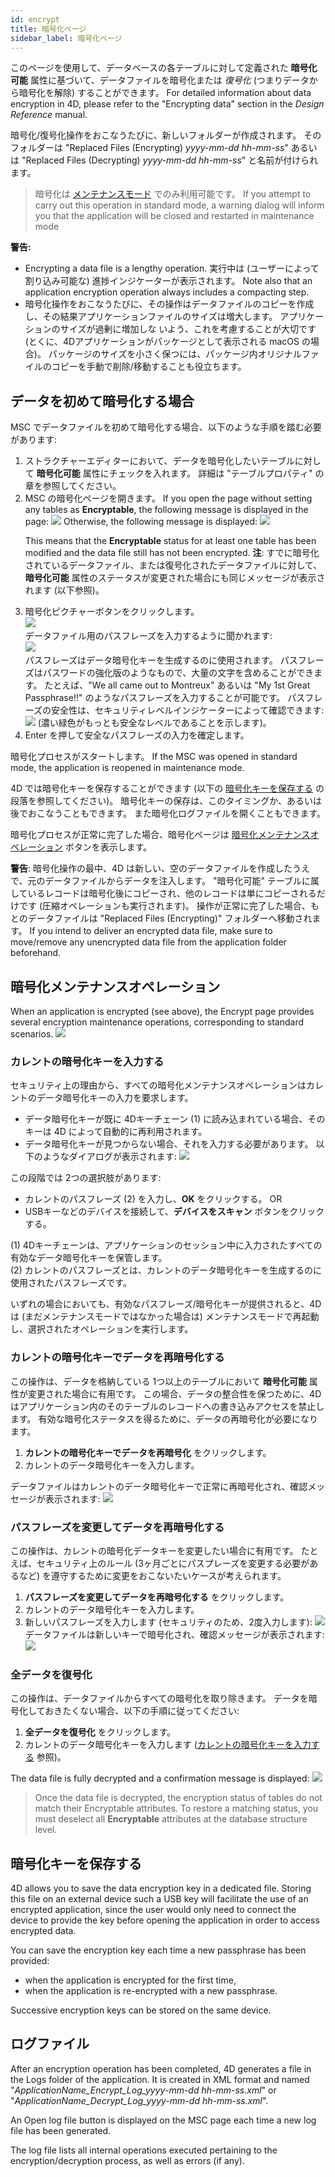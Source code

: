 ```yaml
---
id: encrypt
title: 暗号化ページ
sidebar_label: 暗号化ページ
---
```


このページを使用して、データベースの各テーブルに対して定義された **暗号化可能** 属性に基づいて、データファイルを暗号化または *復号化* (つまりデータから暗号化を解除) することができます。 For detailed information about data encryption in 4D, please refer to the "Encrypting data" section in the *Design Reference* manual.

暗号化/復号化操作をおこなうたびに、新しいフォルダーが作成されます。 そのフォルダーは "Replaced Files (Encrypting) *yyyy-mm-dd hh-mm-ss*" あるいは "Replaced Files (Decrypting) *yyyy-mm-dd hh-mm-ss*" と名前が付けられます。
> 暗号化は [メンテナンスモード](overview.md#メンテナンスモードでの表示) でのみ利用可能です。 If you attempt to carry out this operation in standard mode, a warning dialog will inform you that the application will be closed and restarted in maintenance mode

**警告:**
- Encrypting a data file is a lengthy operation. 実行中は (ユーザーによって割り込み可能な) 進捗インジケーターが表示されます。 Note also that an application encryption operation always includes a compacting step.
- 暗号化操作をおこなうたびに、その操作はデータファイルのコピーを作成し、その結果アプリケーションファイルのサイズは増大します。 アプリケーションのサイズが過剰に増加しな いよう、これを考慮することが大切です (とくに、4Dアプリケーションがパッケージとして表示される macOS の場合)。 パッケージのサイズを小さく保つには、パッケージ内オリジナルファイルのコピーを手動で削除/移動することも役立ちます。

## データを初めて暗号化する場合
MSC でデータファイルを初めて暗号化する場合、以下のような手順を踏む必要があります:

1. ストラクチャーエディターにおいて、データを暗号化したいテーブルに対して **暗号化可能** 属性にチェックを入れます。 詳細は "テーブルプロパティ" の章を参照してください。
2. MSC の暗号化ページを開きます。 If you open the page without setting any tables as **Encryptable**, the following message is displayed in the page: ![](assets/en/MSC/MSC_encrypt1.png) Otherwise, the following message is displayed: ![](assets/en/MSC/MSC_encrypt2.png)<p> This means that the **Encryptable** status for at least one table has been modified and the data file still has not been encrypted. **注**: すでに暗号化されているデータファイル、または復号化されたデータファイルに対して、**暗号化可能** 属性のステータスが変更された場合にも同じメッセージが表示されます (以下参照)。
3. 暗号化ピクチャーボタンをクリックします。  
   ![](assets/en/MSC/MSC_encrypt3.png)  
   データファイル用のパスフレーズを入力するように聞かれます:  
   ![](assets/en/MSC/MSC_encrypt4.png)  
   パスフレーズはデータ暗号化キーを生成するのに使用されます。 パスフレーズはパスワードの強化版のようなもので、大量の文字を含めることができます。 たとえば、"We all came out to Montreux" あるいは "My 1st Great Passphrase!!" のようなパスフレーズを入力することが可能です。 パスフレーズの安全性は、セキュリティレベルインジケーターによって確認できます:![](assets/en/MSC/MSC_encrypt5.png) (濃い緑色がもっとも安全なレベルであることを示します)。
4. Enter を押して安全なパスフレーズの入力を確定します。

暗号化プロセスがスタートします。 If the MSC was opened in standard mode, the application is reopened in maintenance mode.

4D では暗号化キーを保存することができます (以下の [暗号化キーを保存する](#暗号化キーを保存する) の段落を参照してください)。 暗号化キーの保存は、このタイミングか、あるいは後でおこなうこともできます。 また暗号化ログファイルを開くこともできます。

暗号化プロセスが正常に完了した場合、暗号化ページは [暗号化メンテナンスオペレーション](#暗号化メンテナンスオペレーション) ボタンを表示します。

**警告**: 暗号化操作の最中、4D は新しい、空のデータファイルを作成したうえで、元のデータファイルからデータを注入します。 "暗号化可能" テーブルに属しているレコードは暗号化後にコピーされ、他のレコードは単にコピーされるだけです (圧縮オペレーションも実行されます)。 操作が正常に完了した場合、もとのデータファイルは "Replaced Files (Encrypting)" フォルダーへ移動されます。 If you intend to deliver an encrypted data file, make sure to move/remove any unencrypted data file from the application folder beforehand.

## 暗号化メンテナンスオペレーション
When an application is encrypted (see above), the Encrypt page provides several encryption maintenance operations, corresponding to standard scenarios. ![](assets/en/MSC/MSC_encrypt6.png)


### カレントの暗号化キーを入力する
セキュリティ上の理由から、すべての暗号化メンテナンスオペレーションはカレントのデータ暗号化キーの入力を要求します。

- データ暗号化キーが既に 4Dキーチェーン (1) に読み込まれている場合、そのキーは 4D によって自動的に再利用されます。
- データ暗号化キーが見つからない場合、それを入力する必要があります。 以下のようなダイアログが表示されます: ![](assets/en/MSC/MSC_encrypt7.png)

この段階では 2つの選択肢があります:
- カレントのパスフレーズ (2) を入力し、**OK** をクリックする。 OR
- USBキーなどのデバイスを接続して、**デバイスをスキャン** ボタンをクリックする。

(1) 4Dキーチェーンは、アプリケーションのセッション中に入力されたすべての有効なデータ暗号化キーを保管します。   
(2) カレントのパスフレーズとは、カレントのデータ暗号化キーを生成するのに使用されたパスフレーズです。

いずれの場合においても、有効なパスフレーズ/暗号化キーが提供されると、4D は (まだメンテナンスモードではなかった場合は) メンテナンスモードで再起動し、選択されたオペレーションを実行します。

### カレントの暗号化キーでデータを再暗号化する

この操作は、データを格納している 1つ以上のテーブルにおいて **暗号化可能** 属性が変更された場合に有用です。 この場合、データの整合性を保つために、4D はアプリケーション内のそのテーブルのレコードへの書き込みアクセスを禁止します。 有効な暗号化ステータスを得るために、データの再暗号化が必要になります。

1. **カレントの暗号化キーでデータを再暗号化** をクリックします。
2. カレントのデータ暗号化キーを入力します。

データファイルはカレントのデータ暗号化キーで正常に再暗号化され、確認メッセージが表示されます: ![](assets/en/MSC/MSC_encrypt8.png)

### パスフレーズを変更してデータを再暗号化する
この操作は、カレントの暗号化データキーを変更したい場合に有用です。 たとえば、セキュリティ上のルール (3ヶ月ごとにパスプレーズを変更する必要があるなど) を遵守するために変更をおこないたいケースが考えられます。

1. **パスフレーズを変更してデータを再暗号化する** をクリックします。
2. カレントのデータ暗号化キーを入力します。
3. 新しいパスフレーズを入力します (セキュリティのため、2度入力します): ![](assets/en/MSC/MSC_encrypt9.png) データファイルは新しいキーで暗号化され、確認メッセージが表示されます: ![](assets/en/MSC/MSC_encrypt8.png)

### 全データを復号化
この操作は、データファイルからすべての暗号化を取り除きます。 データを暗号化しておきたくない場合、以下の手順に従ってください:

1. **全データを復号化** をクリックします。
2. カレントのデータ暗号化キーを入力します ([カレントの暗号化キーを入力する](#カレントの暗号化キーを入力する) 参照)。

The data file is fully decrypted and a confirmation message is displayed: ![](assets/en/MSC/MSC_encrypt10.png)
> Once the data file is decrypted, the encryption status of tables do not match their Encryptable attributes. To restore a matching status, you must deselect all **Encryptable** attributes at the database structure level.

## 暗号化キーを保存する

4D allows you to save the data encryption key in a dedicated file. Storing this file on an external device such a USB key will facilitate the use of an encrypted application, since the user would only need to connect the device to provide the key before opening the application in order to access encrypted data.

You can save the encryption key each time a new passphrase has been provided:

- when the application is encrypted for the first time,
- when the application is re-encrypted with a new passphrase.

Successive encryption keys can be stored on the same device.

## ログファイル
After an encryption operation has been completed, 4D generates a file in the Logs folder of the application. It is created in XML format and named "*ApplicationName_Encrypt_Log_yyyy-mm-dd hh-mm-ss.xml*" or "*ApplicationName_Decrypt_Log_yyyy-mm-dd hh-mm-ss.xml*".

An Open log file button is displayed on the MSC page each time a new log file has been generated.

The log file lists all internal operations executed pertaining to the encryption/decryption process, as well as errors (if any).
